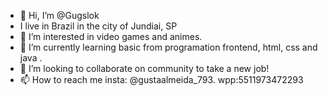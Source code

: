 - 👋 Hi, I’m @Gugslok
- I live in Brazil in the city of Jundiai, SP
- 👀 I’m interested in video games and animes.
- 🌱 I’m currently learning basic from programation frontend, html, css and java .
- 💞️ I’m looking to collaborate on community to take a new job!
- 📫 How to reach me insta: @gustaalmeida_793. wpp:5511973472293


<!---
Gugslok/Gugslok is a ✨ special ✨ repository because its `README.md` (this file) appears on your GitHub profile.
You can click the Preview link to take a look at your changes.
--->
